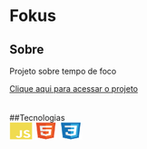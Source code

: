 <h1>Fokus</h1>

<h2>Sobre</h2>
 <p>Projeto sobre tempo de foco</p>
 <a href = "https://fokus-three-puce.vercel.app">Clique aqui para acessar o projeto</a>
<br><br><br> 
##Tecnologias
<div>
  <img align="center" alt="Rafa-Js" height="30" width="40" src="https://raw.githubusercontent.com/devicons/devicon/master/icons/javascript/javascript-plain.svg">
  <img align="center" alt="HTML" height="30" width="40" src="https://raw.githubusercontent.com/devicons/devicon/master/icons/html5/html5-original.svg">
  <img align="center" alt="CSS" height="30" width="40" src="https://raw.githubusercontent.com/devicons/devicon/master/icons/css3/css3-original.svg">
</div>
